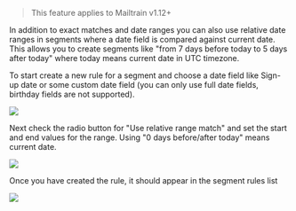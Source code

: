 > This feature applies to Mailtrain v1.12+

In addition to exact matches and date ranges you can also use relative date ranges in segments where a date field is compared against current date. This allows you to create segments like "from 7 days before today to 5 days after today" where today means current date in UTC timezone.

To start create a new rule for a segment and choose a date field like Sign-up date or some custom date field (you can only use full date fields, birthday fields are not supported).

![](https://cldup.com/l1xN-K5VGb.png)

Next check the radio button for "Use relative range match" and set the start and end values for the range. Using "0 days before/after today" means current date.

![](https://cldup.com/n4h6_-ec8P.png)

Once you have created the rule, it should appear in the segment rules list

![](https://cldup.com/2Cz7CSzaSA.png)